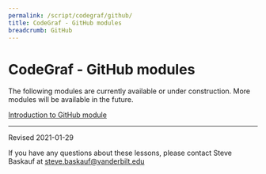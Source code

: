 ```yaml
---
permalink: /script/codegraf/github/
title: CodeGraf - GitHub modules
breadcrumb: GitHub
---
```


# CodeGraf - GitHub modules


The following modules are currently available or under construction. More modules will be available in the future.

[Introduction to GitHub module](intro)

----

Revised 2021-01-29

If you have any questions about these lessons, please contact Steve Baskauf at [steve.baskauf@vanderbilt.edu](mailto:steve.baskauf@vanderbilt.edu)
